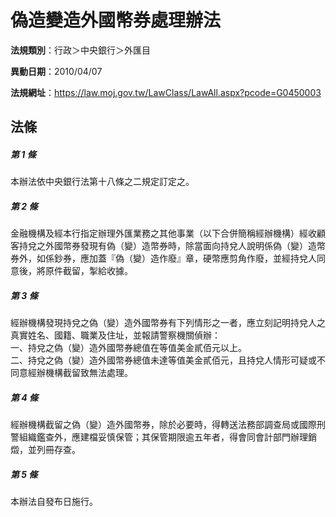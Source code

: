 # 偽造變造外國幣券處理辦法

**法規類別**：行政＞中央銀行＞外匯目

**異動日期**：2010/04/07  

**法規網址**：https://law.moj.gov.tw/LawClass/LawAll.aspx?pcode=G0450003





## 法條
##### 第 1 條
本辦法依中央銀行法第十八條之二規定訂定之。

##### 第 2 條
金融機構及經本行指定辦理外匯業務之其他事業（以下合併簡稱經辦機構）經收顧客持兌之外國幣券發現有偽（變）造幣券時，除當面向持兌人說明係偽（變）造幣券外，如係鈔券，應加蓋『偽（變）造作廢』章，硬幣應剪角作廢，並經持兌人同意後，將原件截留，掣給收據。

##### 第 3 條
經辦機構發現持兌之偽（變）造外國幣券有下列情形之一者，應立刻記明持兌人之真實姓名、國籍、職業及住址，並報請警察機關偵辦：  
一、持兌之偽（變）造外國幣券總值在等值美金貳佰元以上。  
二、持兌之偽（變）造外國幣券總值未達等值美金貳佰元，且持兌人情形可疑或不同意經辦機構截留致無法處理。

##### 第 4 條
經辦機構截留之偽（變）造外國幣券，除於必要時，得轉送法務部調查局或國際刑警組織鑑查外，應建檔妥慎保管；其保管期限逾五年者，得會同會計部門辦理銷燬，並列冊存查。

##### 第 5 條
本辦法自發布日施行。


